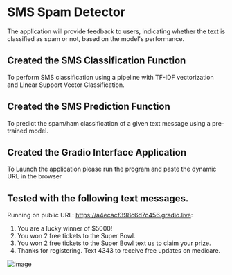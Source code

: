 
# SMS Spam Detector
The application will provide feedback to users, indicating whether the text is classified as spam or not, based on the model's performance.

## Created the SMS Classification Function
To perform SMS classification using a pipeline with TF-IDF vectorization and Linear Support Vector Classification.

## Created the SMS Prediction Function
To predict the spam/ham classification of a given text message using a pre-trained model.

## Created the Gradio Interface Application
To Launch the application please run the program and paste the dynamic URL in the browser

## Tested with the following text messages. 
Running on public URL: https://a4ecacf398c6d7c456.gradio.live: 

1. You are a lucky winner of $5000!
2. You won 2 free tickets to the Super Bowl.
3. You won 2 free tickets to the Super Bowl text us to claim your prize.
4. Thanks for registering. Text 4343 to receive free updates on medicare.

![image](https://github.com/kuzhinjo/sms_spam_detector/assets/152019356/fef481e7-74ec-4038-b303-c63e2a3c65da)
